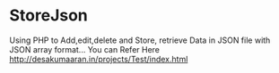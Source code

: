 # StoreJson
Using PHP to Add,edit,delete and Store, retrieve Data in JSON file with JSON array format...
You can Refer Here http://desakumaaran.in/projects/Test/index.html
